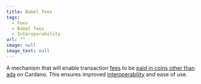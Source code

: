 ```yaml
---
title: Babel fees
tags:
  - Fees
  - Babel fees
  - Interoperability
url: ""
image: null
image_text: null
---
```


A mechanism that will enable transaction [fees](https://www.essentialcardano.io/glossary/fee) to be [paid in coins other than ada](https://iohk.io/blog/posts/2021/02/25/babel-fees/) on Cardano. This ensures improved [interoperability](https://www.essentialcardano.io/glossary/interoperability) and ease of use.
